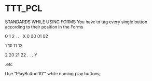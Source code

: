 # TTT_PCL

STANDARDS WHILE USING FORMS
You have to tag every single button according to their position in the Forms

   0    1    2  . . . X
0  00  01   02

1  10  11   12

2  20  21   22
.
.
.
Y

.etc

Use "PlayButton'ID'" while naming play buttons;
